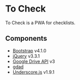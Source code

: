 # To Check

To Check is a PWA for checklists.

## Components

- [Bootstrap](https://getbootstrap.com/) v4.1.0
- [jQuery](https://jquery.com/) v3.3.1
- [Google Drive API](https://developers.google.com/drive/) v3
- [gdad](https://github.com/adrianbota/gdrive-appdata)
- [Underscore.js](https://underscorejs.org/) v1.9.1
